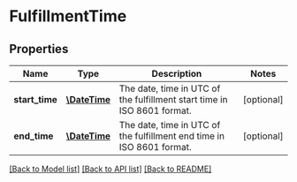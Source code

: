 # FulfillmentTime

## Properties
Name | Type | Description | Notes
------------ | ------------- | ------------- | -------------
**start_time** | [**\DateTime**](\DateTime.md) | The date, time in UTC of the fulfillment start time in ISO 8601 format. | [optional] 
**end_time** | [**\DateTime**](\DateTime.md) | The date, time in UTC of the fulfillment end time in ISO 8601 format. | [optional] 

[[Back to Model list]](../README.md#documentation-for-models) [[Back to API list]](../README.md#documentation-for-api-endpoints) [[Back to README]](../README.md)


